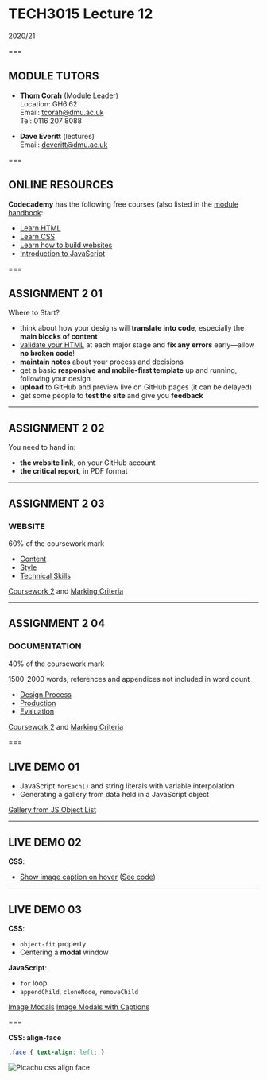 # TECH3015 Lecture 12

2020/21

===

## MODULE TUTORS

- **Thom Corah** (Module Leader)  
Location: GH6.62  
Email: tcorah@dmu.ac.uk  
Tel: 0116 207 8088

- **Dave Everitt** (lectures)  
Email: deveritt@dmu.ac.uk

===

## ONLINE RESOURCES

**Codecademy** has the following free courses (also listed in the [module handbook](https://tech3015.github.io/lectures/module-handbook.html):

- [Learn HTML](https://www.codecademy.com/learn/learn-html)
- [Learn CSS](https://www.codecademy.com/learn/learn-css)
- [Learn how to build websites](https://www.codecademy.com/learn/paths/learn-how-to-build-websites)
- [Introduction to JavaScript](https://www.codecademy.com/learn/introduction-to-javascript)

===

<!-- .slide: class="crammed" -->
## ASSIGNMENT 2 **01**

Where to Start?

- think about how your designs will **translate into code**, especially the **main blocks of content**
- [validate your HTML](https://validator.w3.org/) at each major stage and **fix any errors** early—allow **no broken code**!
- **maintain notes** about your process and decisions
- get a basic **responsive and mobile-first template** up and running, following your design
- **upload** to GitHub and preview live on GitHub pages (it can be delayed)
- get some people to **test the site** and give you **feedback**

---

## ASSIGNMENT 2 **02**

You need to hand in:

- **the website link**, on your GitHub account
- **the critical report**, in PDF format

---

<!-- .slide: class="crammed" -->
## ASSIGNMENT 2 **03**

### WEBSITE

60% of the coursework mark

- [Content](https://github.com/thomcorah/dmu-multimedia/blob/master/md/TECH3015-Module-Handbook.md#content)
- [Style](https://github.com/thomcorah/dmu-multimedia/blob/master/md/TECH3015-Module-Handbook.md#style)
- [Technical Skills](https://github.com/thomcorah/dmu-multimedia/blob/master/md/TECH3015-Module-Handbook.md#technical-skills)

[Coursework 2](https://github.com/thomcorah/dmu-multimedia/blob/master/md/TECH3015-Module-Handbook.md#coursework-2-1) and [Marking Criteria](https://github.com/thomcorah/dmu-multimedia/blob/master/md/TECH3015-Module-Handbook.md#cw2-marking-criteria)

---

<!-- .slide: class="crammed" -->
## ASSIGNMENT 2 **04**

### DOCUMENTATION

40% of the coursework mark

1500-2000 words, references and appendices not included in word count

- [Design Process](https://github.com/thomcorah/dmu-multimedia/blob/master/md/TECH3015-Module-Handbook.md#design-process)
- [Production](https://github.com/thomcorah/dmu-multimedia/blob/master/md/TECH3015-Module-Handbook.md#production)
- [Evaluation](https://github.com/thomcorah/dmu-multimedia/blob/master/md/TECH3015-Module-Handbook.md#evaluation)

[Coursework 2](https://github.com/thomcorah/dmu-multimedia/blob/master/md/TECH3015-Module-Handbook.md#coursework-2-1) and [Marking Criteria](https://github.com/thomcorah/dmu-multimedia/blob/master/md/TECH3015-Module-Handbook.md#cw2-marking-criteria)

===

<!-- .slide: class="left-align" -->
## LIVE DEMO **01**

- JavaScript `forEach()` and string literals with variable interpolation
- Generating a gallery from data held in a JavaScript object

[Gallery from JS Object List](https://codepen.io/faniae/pen/dyPdpOo)

---

<!-- .slide: class="left-align" -->
## LIVE DEMO **02**

**CSS**:

- [Show image caption on hover](https://front-end-materials.github.io/css-animation-transition/image-caption/) ([See code](https://github.com/front-end-materials/css-animation-transition/tree/master/image-caption))

---

<!-- .slide: class="left-align" -->
## LIVE DEMO **03**

**CSS**:

- `object-fit` property
- Centering a **modal** window

**JavaScript**:

- `for` loop
- `appendChild`, `cloneNode`, `removeChild`

[Image Modals](https://codepen.io/faniae/pen/EGazKQ)
[Image Modals with Captions](https://codepen.io/faniae/pen/GRgGVwK)

===

**CSS: align-face**
<!-- .slide: class="crammed" -->

```css
.face { text-align: left; }
```

![Picachu css align face](https://raw.githubusercontent.com/TECH3015/lectures/master/imgs/humour/picachu-css-rewrite.jpg)
